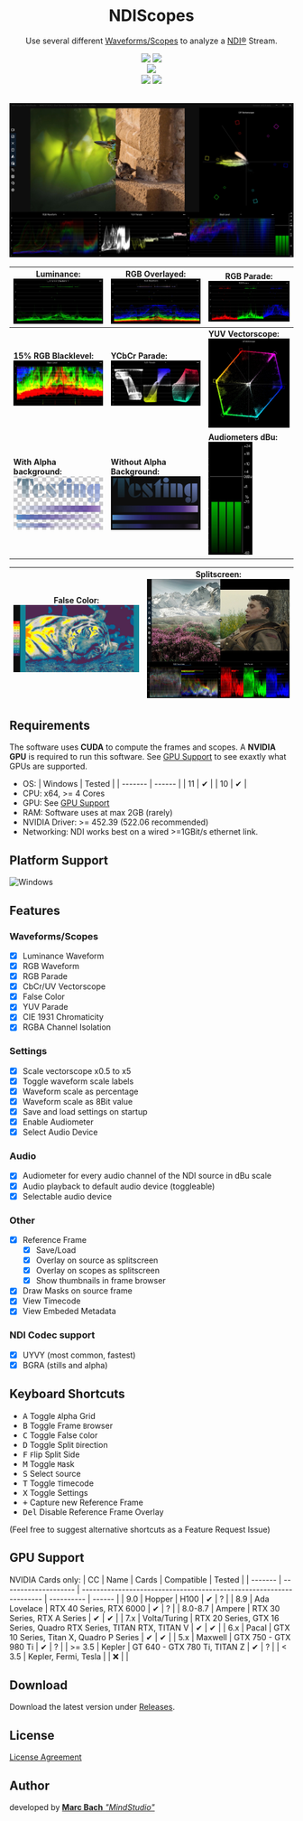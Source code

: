 <h1 align="center"> NDIScopes</h1>
<p align="center">
Use several different <a href="https://github.com/MindStudioOfficial/ndiscopes#waveformsscopes">Waveforms/Scopes</a> to analyze a <a href="https://ndi.tv">NDI®</a> Stream. 
</p>

<div align="center">

<a href="https://github.com/MindStudioOfficial/ndiscopes/releases">
<img src="https://img.shields.io/github/downloads-pre/MindStudioOfficial/ndiscopes/total?style=flat-square&label=Downloads"></a>
<a href="https://github.com/MindStudioOfficial/ndiscopes/releases">
<img src="https://img.shields.io/github/downloads-pre/MindStudioOfficial/ndiscopes/latest/total?style=flat-square&label=Downloads@latest"></a>
<!--<a href="">
<img src="https://img.shields.io/tokei/lines/github/MindStudioOfficial/ndiscopes"></a>-->

</div>
<div align="center">

<a href="https://github.com/MindStudioOfficial/ndiscopes/releases">
<img src="https://img.shields.io/github/v/release/MindStudioOfficial/ndiscopes?style=flat-square&include_prereleases&label=Version"></a>


</div>
<div align="center">

<a href="https://github.com/MindStudioOfficial/ndiscopes">
<img src="https://img.shields.io/github/stars/MindStudioOfficial/ndiscopes?style=flat-square"></a>
<a href="https://github.com/MindStudioOfficial/ndiscopes">
<img src="https://img.shields.io/github/watchers/MindStudioOfficial/ndiscopes?style=flat-square"></a>

</div>
<br>

![Screenshot](blob/sc7.jpg)

| Luminance: ![Luma Waveform](blob/sc_luma.jpg)                      | RGB Overlayed: ![RGB Waveform](blob/sc_rgb.jpg)                      | RGB Parade: ![RGB Parade](blob/sc_rgbParade.jpg)                        |
| ------------------------------------------------------------------ | -------------------------------------------------------------------- | ----------------------------------------------------------------------- |
| **15% RGB Blacklevel:**  ![Black Level](blob/sc_blacklevel.jpg)    | **YCbCr Parade:** ![YUV Parade](blob/sc_yuvparade.jpg)               | **YUV Vectorscope:** ![Vectorscope](blob/sc_vectorscope.jpg)            |
| **With Alpha background:**  ![Alpha Background](blob/sc_alpha.jpg) | **Without Alpha Background:**![Alpha Background](blob/sc_alpha2.jpg) | **Audiometers dBu:** <br><img src="blob/sc_audiometers.jpg" height=200> |

| False Color: ![False Color](blob/sc_falseColor2.jpg) | Splitscreen:![Splitscreen](blob/sc_splitscreen.jpg) |
| ---------------------------------------------------- | --------------------------------------------------- |

## Requirements

The software uses **CUDA** to compute the frames and scopes. A **NVIDIA GPU** is required to run this software. See [GPU Support](https://github.com/MindStudioOfficial/ndiscopes#gpu-support) to see exaxtly what GPUs are supported.

- OS: 
  | Windows | Tested |
  | ------- | ------ |
  | 11      | ✔      |
  | 10      | ✔      |
- CPU: x64, >= 4 Cores
- GPU: See [GPU Support](https://github.com/MindStudioOfficial/ndiscopes#gpu-support)
- RAM: Software uses at max 2GB (rarely)
- NVIDIA Driver: >= 452.39 (522.06 recommended)
- Networking: NDI works best on a wired >=1GBit/s ethernet link.

## Platform Support

![Windows](https://upload.wikimedia.org/wikipedia/commons/thumb/4/48/Windows_logo_-_2012_%28dark_blue%29.svg/88px-Windows_logo_-_2012_%28dark_blue%29.svg.png)

## Features

### Waveforms/Scopes
- [x] Luminance Waveform
- [x] RGB Waveform
- [x] RGB Parade
- [x] CbCr/UV Vectorscope
- [x] False Color
- [x] YUV Parade
- [x] CIE 1931 Chromaticity
- [x] RGBA Channel Isolation

### Settings
- [x] Scale vectorscope x0.5 to x5
- [x] Toggle waveform scale labels
- [x] Waveform scale as percentage
- [x] Waveform scale as 8Bit value
- [x] Save and load settings on startup
- [x] Enable Audiometer 
- [x] Select Audio Device

### Audio
- [x] Audiometer for every audio channel of the NDI source in dBu scale
- [x] Audio playback to default audio device (toggleable) 
- [x] Selectable audio device

### Other
- [x] Reference Frame
  - [x] Save/Load
  - [x] Overlay on source as splitscreen
  - [x] Overlay on scopes as splitscreen
  - [x] Show thumbnails in frame browser
- [x] Draw Masks on source frame
- [x] View Timecode
- [x] View Embeded Metadata
### NDI Codec support
- [x] UYVY (most common, fastest)
- [x] BGRA (stills and alpha)

## Keyboard Shortcuts

- <kbd>A</kbd> Toggle `A`lpha Grid
- <kbd>B</kbd> Toggle Frame `B`rowser
- <kbd>C</kbd> Toggle False `C`olor
- <kbd>D</kbd> Toggle Split `D`irection
- <kbd>F</kbd> `F`lip Split Side
- <kbd>M</kbd> Toggle `M`ask
- <kbd>S</kbd> Select `S`ource
- <kbd>T</kbd> Toggle `T`imecode
- <kbd>X</kbd> Toggle Settings
- <kbd>+</kbd> Capture new Reference Frame
- <kbd>Del</kbd> Disable Reference Frame Overlay

(Feel free to suggest alternative shortcuts as a Feature Request Issue)

## GPU Support
NVIDIA Cards only:
  | CC      | Name                 | Cards                                                               | Compatible | Tested |
  | ------- | -------------------- | ------------------------------------------------------------------- | ---------- | ------ |
  | 9.0     | Hopper               | H100                                                                | ✔          | ?      |
  | 8.9     | Ada Lovelace         | RTX 40 Series, RTX 6000                                             | ✔          | ?      |
  | 8.0-8.7 | Ampere               | RTX 30 Series, RTX A Series                                         | ✔          | ✔      |
  | 7.x     | Volta/Turing         | RTX 20 Series, GTX 16 Series, Quadro RTX Series, TITAN RTX, TITAN V | ✔          | ✔      |
  | 6.x     | Pacal                | GTX 10 Series, Titan X, Quadro P Series                             | ✔          | ✔      |
  | 5.x     | Maxwell              | GTX 750 - GTX 980 Ti                                                | ✔          | ?      |
  | >= 3.5  | Kepler               | GT 640 - GTX 780 Ti, TITAN Z                                        | ✔          | ?      |
  | < 3.5   | Kepler, Fermi, Tesla |                                                                     | ❌          |        |

  

## Download

Download the latest version under [Releases](https://github.com/MindStudioOfficial/ndiscopes/releases).


## License

[License Agreement](license.md)

## Author

developed by [**Marc Bach** _"MindStudio"_](https://github.com/MindStudioOfficial/)